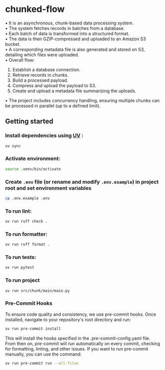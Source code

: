 # chunked-flow

• It is an asynchronous, chunk-based data processing system.<br>
• The system fetches records in batches from a database.<br>
• Each batch of data is transformed into a structured format.<br>
• The data is then GZIP-compressed and uploaded to an Amazon S3 bucket.<br>
• A corresponding metadata file is also generated and stored on S3, detailing which files were uploaded.<br>
• Overall flow:

1. Establish a database connection.
2. Retrieve records in chunks.
3. Build a processed payload.
4. Compress and upload the payload to S3.
5. Create and upload a metadata file summarizing the uploads.

• The project includes concurrency handling, ensuring multiple chunks can be processed in parallel (up to a defined limit).


## Getting started

### Install dependencies using [UV](https://docs.astral.sh/uv/getting-started/) :
```sh
uv sync
 ```

### Activate environment:
```sh
source .venv/bin/activate
```
### Create ``.env`` file (or rename and modify ``.env.example``) in project root and set environment variables
```sh
cp .env.example .env
```

### To run lint:
```sh
uv run ruff check .
```

### To run formatter:
```sh
uv run ruff format .
```

### To run tests:
```sh
uv run pytest
```

### To run project
```sh
uv run src/chunk/main/main.py
```


### Pre-Commit Hooks

To ensure code quality and consistency, we use pre-commit hooks.
Once installed, navigate to your repository's root directory and run:
```sh
uv run pre-commit install
```
This will install the hooks specified in the .pre-commit-config.yaml file. From then on, pre-commit will run automatically on every commit, checking for formatting, linting, and other issues. If you want to run pre-commit manually, you can use the command:
```sh
uv run pre-commit run --all-files
```
